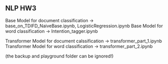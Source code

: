 ## NLP HW3

Base Model for document classification -> base_on_TDIFD_NaiveBase.ipynb, LogisticRegression.ipynb
Base Model for word classification -> Intention_tagger.ipynb

Transformer Model for document calssification -> transformer_part_1.ipynb
Transformer Model for word classification -> transformer_part_2.ipynb

(the backup and playground folder can be ignored!)